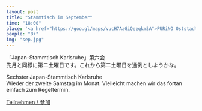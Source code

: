 ```yaml
---
layout: post
title: "Stammtisch im September"
time: "18:00"
place: '<a href="https://goo.gl/maps/vucH7AaGiQezqkm3A">PURiNO Oststadt</a>'
people: "8+"
img: "sep.jpg"
---
```


「Japan-Stammtisch Karlsruhe」第六会  
先月と同様に第二土曜日です。これから第二土曜日を通例としようかな。

Sechster Japan-Stammtisch Karlsruhe  
Wieder der zweite Samstag im Monat. Vielleicht machen wir das fortan einfach zum Regeltermin.

[Teilnehmen / 参加](https://terminplaner4.dfn.de/ALiEIqDfGEdwf5k9)
